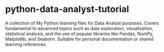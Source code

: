 # python-data-analyst-tutorial
A collection of My Python learning files for Data Analyst purposes. Covers fundamental to advanced topics such as data exploration, visualization, statistical analysis, and the use of popular libraries like Pandas, NumPy, Matplotlib, and Seaborn. Suitable for personal documentation or shared learning references.
